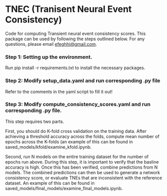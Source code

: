 # TNEC (Tranisent Neural Event Consistency)
Code for computing Transient neural event consistency scores. This package can be used by following the steps outlined below. For any questions,
please email efeghhi@gmail.com.

### Step 1: Setting up the environment. 
Run pip install -r requirements.txt to install the necessary packages. 

### Step 2: Modify setup_data.yaml and run corresponding .py file 
Refer to the comments in the yaml script to fill it out!

### Step 3: Modify compute_consistency_scores.yaml and run corresponding .py file. 
This step requires two parts. 

First, you should do K-fold cross validation on the training data. After achieving a threshold accuracy across
the folds, compute mean number of epochs across the K-folds (an example of this can be found in saved_models/kfold/examine_kfold.ipynb. 

Second, run N models on the entire training dataset for the number of epochs run above. During this step, it is important to verify that the basline accuracy is high. Once this has been verified, combine predictions from N models. The combined predictions can then be used to generate a network consistency score, or evaluate TNEs that are inconsistent with the reference dataset. An example of this can be found in saved_models/final_models/examine_final_models.ipynb.



